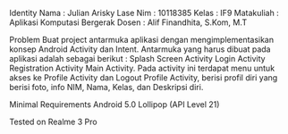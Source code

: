 Identity
Nama : Julian Arisky Lase
Nim : 10118385
Kelas : IF9
Matakuliah : Aplikasi Komputasi Bergerak
Dosen : Alif Finandhita, S.Kom, M.T


Problem
Buat project antarmuka aplikasi dengan mengimplementasikan konsep Android Activity dan Intent. Antarmuka yang harus dibuat pada aplikasi adalah sebagai berikut :
Splash Screen Activity
Login Activity
Registration Activity
Main Activity. Pada activity ini terdapat menu untuk akses ke Profile Activity dan Logout
Profile Activity, berisi profil diri yang berisi foto, info NIM, Nama, Kelas, dan Deskripsi diri.

Minimal Requirements
Android 5.0 Lollipop (API Level 21)

Tested on
Realme 3 Pro
